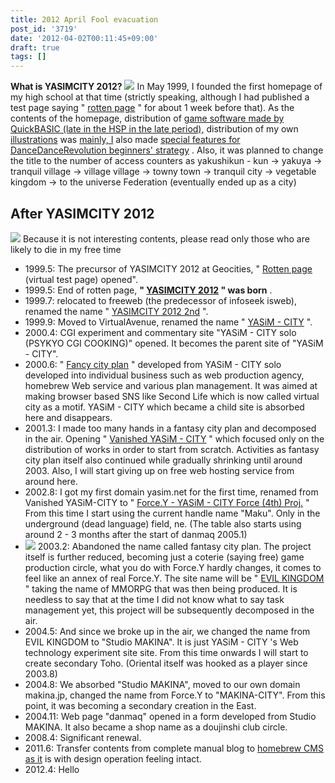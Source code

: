 ```yaml
---
title: 2012 April Fool evacuation
post_id: '3719'
date: '2012-04-02T00:11:45+09:00'
draft: true
tags: []
---
```


**What is YASIMCITY 2012?** ![](https://danmaq.com/image/old/site/yasim1.jpg) In May 1999, I founded the first homepage of my high school at that time (strictly speaking, although I had published a test page saying " [rotten page](/page-of-rotted) " for about 1 week before that). As the contents of the homepage, distribution of [game software made by QuickBASIC (late in the HSP in the late period),](/category/products/apps?order=ASC) distribution of my own [illustrations](/old/1999/cg/) was [mainly, I](/old/1999/bemani/guide/ddr.html) also made [special features for DanceDanceRevolution beginners' strategy](/old/1999/bemani/guide/ddr.html) . Also, it was planned to change the title to the number of access counters as yakushikun - kun → yakuya → tranquil village → village village → towny town → tranquil city → vegetable kingdom → to the universe Federation (eventually ended up as a city)

## After YASIMCITY 2012

![](https://danmaq.com/image/old/site/yasim3.jpg) Because it is not interesting contents, please read only those who are likely to die in my free time

*   1999.5: The precursor of YASIMCITY 2012 at Geocities, " [Rotten page](/page-of-rotted) (virtual test page) opened".
*   1999.5: End of rotten page, **" [YASIMCITY 2012](/yasimcity2012) " was born** .
*   1999.7: relocated to freeweb (the predecessor of infoseek isweb), renamed the name " [YASIMCITY 2012 2nd](/yasimcity-2nd) ".
*   1999.9: Moved to VirtualAvenue, renamed the name " [YASiM - CITY](/yasim-city) ".
*   2000.4: CGI experiment and commentary site "YASiM - CITY solo (PSYKYO CGI COOKING)" opened. It becomes the parent site of "YASiM - CITY".
*   2000.6: " [Fancy city plan](/old/2002/kuto/default.html) " developed from YASiM - CITY solo developed into individual business such as web production agency, homebrew Web service and various plan management. It was aimed at making browser based SNS like Second Life which is now called virtual city as a motif. YASiM - CITY which became a child site is absorbed here and disappears.
*   2001.3: I made too many hands in a fantasy city plan and decomposed in the air. Opening " [Vanished YASiM - CITY](/old/2001/1/default.html) " which focused only on the distribution of works in order to start from scratch. Activities as fantasy city plan itself also continued while gradually shrinking until around 2003. Also, I will start giving up on free web hosting service from around here.
*   2002.8: I got my first domain yasim.net for the first time, renamed from Vanished YASiM-CITY to " [Force.Y - YASiM - CITY Force (4th) Proj.](/old/2002/2) " From this time I start using the current handle name "Maku". Only in the underground (dead language) field, ne. (The table also starts using around 2 - 3 months after the start of danmaq 2005.1)
*   ![](https://danmaq.com/image/old/site/makinacity.png) 2003.2: Abandoned the name called fantasy city plan. The project itself is further reduced, becoming just a coterie (saying free) game production circle, what you do with Force.Y hardly changes, it comes to feel like an annex of real Force.Y. The site name will be " [EVIL KINGDOM](/old/2003/6/) " taking the name of MMORPG that was then being produced. It is needless to say that at the time I did not know what to say task management yet, this project will be subsequently decomposed in the air.
*   2004.5: And since we broke up in the air, we changed the name from EVIL KINGDOM to "Studio MAKINA". It is just YASiM - CITY 's Web technology experiment site site. From this time onwards I will start to create secondary Toho. (Oriental itself was hooked as a player since 2003.8)
*   2004.8: We absorbed "Studio MAKINA", moved to our own domain makina.jp, changed the name from Force.Y to "MAKINA-CITY". From this point, it was becoming a secondary creation in the East.
*   2004.11: Web page "danmaq" opened in a form developed from Studio MAKINA. It also became a shop name as a doujinshi club circle.
*   2008.4: Significant renewal.
*   2011.6: Transfer contents from complete manual blog to [homebrew CMS as it](http://nue.sourceforge.jp/) is with design operation feeling intact.
*   2012.4: Hello
